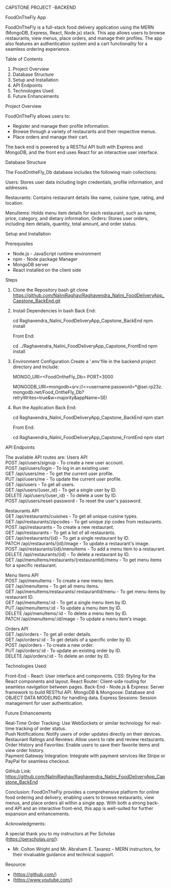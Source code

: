 CAPSTONE PROJECT -BACKEND

FoodOnTheFly App
 
FoodOnTheFly is a full-stack food delivery application using the MERN (MongoDB, Express, React, Node.js) stack. This app allows users to browse restaurants, view menus, place orders, and manage their profiles. The app also features an authentication system and a cart functionality for a seamless ordering experience.

Table of Contents

1. Project Overview 
2. Database Structure
3. Setup and Installation 
4. API Endpoints 
5. Technologies Used 
6. Future Enhancements 

Project Overview

FoodOnTheFly allows users to:
- Register and manage their profile information.
- Browse through a variety of restaurants and their respective menus.
- Place orders and manage their cart.
  

The back end is powered by a RESTful API built with Express and MongoDB, and the front end uses React for an interactive user interface.

Database Structure

The FoodOntheFly_Db database includes the following main collections:

Users: Stores user data including login credentials, profile information, and addresses.

Restaurants: Contains restaurant details like name, cuisine type, rating, and location.

MenuItems: Holds menu item details for each restaurant, such as name, price, category, and dietary information.
Orders: Stores user orders, including item details, quantity, total amount, and order status.

 Setup and Installation

Prerequisites

  - Node.js - JavaScript runtime environment
  - npm - Node package Manager
  - MongoDB server
  - React installed on the client side

Steps

1. Clone the Repository
   bash
   git clone https://github.com/NaliniRaghav/Raghavendra_Nalini_FoodDeliveryApp_Capstone_BackEnd.git
 

2.  Install Dependencies in bash
    Back End:
 
     cd Raghavendra_Nalini_FoodDeliveryApp_Capstone_BackEnd
     npm install
     
    Front End:
     
     cd ../Raghavendra_Nalini_FoodDeliveryApp_Capstone_FrontEnd
     npm install
     

3.  Environment Configuration
    Create a '.env'file in the backend project directory and include:
     
     MONGO_URI=<FoodOntheFly_Db>
     PORT=3000
     
    MONGODB_URI=mongodb+srv://<>username:password>*@sei.rp23z.mongodb.net/Food_OntheFly_Db?retryWrites=true&w=majority&appName=SEI

4.  Run the Application
    Back End:
     
     cd Raghavendra_Nalini_FoodDeliveryApp_Capstone_BackEnd
    npm start

     
    Front End:
     
     cd  Raghavendra_Nalini_FoodDeliveryApp_Capstone_FrontEnd
     npm start

API Endpoints

The available API routes are:
Users API  
POST /api/users/signup - To create a new user account.  
POST /api/users/login - To log in an existing user.  
GET /api/users/me - To get the current user profile.  
PUT /api/users/me - To update the current user profile.  
GET /api/users - To get all users.  
GET /api/users/{user_id} - To get a single user by ID.  
DELETE /api/users/{user_id} - To delete a user by ID.  
POST /api/users/reset-password - To reset the user's password.  

Restaurants API  
GET /api/restaurants/cuisines - To get all unique cuisine types.  
GET /api/restaurants/zipcodes - To get unique zip codes from restaurants.  
POST /api/restaurants - To create a new restaurant.  
GET /api/restaurants - To get a list of all restaurants.  
GET /api/restaurants/{id} - To get a single restaurant by ID.  
PATCH /api/restaurants/{id}/image - To update a restaurant's image.  
POST /api/restaurants/{id}/menuItems - To add a menu item to a restaurant.  
DELETE /api/restaurants/{id} - To delete a restaurant by ID.  
GET /api/menuItems/restaurants/{restaurantId}/menu - To get menu items for a specific restaurant.  

Menu Items API  
POST /api/menuItems - To create a new menu item.  
GET /api/menuItems - To get all menu items.  
GET /api/menuItems/restaurants/:restaurantId/menu - To get menu items by restaurant ID.  
GET /api/menuItems/:id - To get a single menu item by ID.  
PUT /api/menuItems/:id - To update a menu item by ID.  
DELETE /api/menuItems/:id - To delete a menu item by ID.  
PATCH /api/menuItems/:id/image - To update a menu item's image.  

Orders API  
GET /api/orders - To get all order details.  
GET /api/orders/:id - To get details of a specific order by ID.  
POST /api/orders - To create a new order.  
PUT /api/orders/:id - To update an existing order by ID.  
DELETE /api/orders/:id - To delete an order by ID.  

Technologies Used:

Front-End - 
React: User interface and components.
CSS: Styling for the React components and layout.
React Router: Client-side routing for seamless navigation between pages.
Back-End -
Node.js & Express: Server framework to build RESTful API.
MongoDB & Mongoose: Database and OBJECT DATA MODELING for handling data.
Express Sessions: Session management for user authentication.

Future Enhancements

Real-Time Order Tracking: Use WebSockets or similar technology for real-time tracking of order status.  
Push Notifications: Notify users of order updates directly on their devices.  
Restaurant Ratings and Reviews: Allow users to rate and review restaurants.  
Order History and Favorites: Enable users to save their favorite items and view order history.  
Payment Gateway Integration: Integrate with payment services like Stripe or PayPal for seamless checkout.

GitHub Link: https://github.com/NaliniRaghav/Raghavendra_Nalini_FoodDeliveryApp_Capstone_BackEnd

Conclusion:
FoodOnTheFly provides a comprehensive platform for online food ordering and delivery, enabling users to browse restaurants, view menus, and place orders all within a single app. With both a strong back-end API and an interactive front-end, this app is well-suited for further expansion and enhancements.

 Acknowledgments:

A special thank you to my instructors at Per Scholas (https://perscholas.org/):

- Mr. Colton Wright and Mr. Abraham E. Tavarez – MERN instructors, for their invaluable guidance and technical support.

Resource:
 

- (https://github.com/)
- (https://www.youtube.com/)